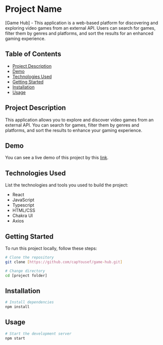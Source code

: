 <!-- # React + TypeScript + Vite

This template provides a minimal setup to get React working in Vite with HMR and some ESLint rules.

Currently, two official plugins are available:

- [@vitejs/plugin-react](https://github.com/vitejs/vite-plugin-react/blob/main/packages/plugin-react/README.md) uses [Babel](https://babeljs.io/) for Fast Refresh
- [@vitejs/plugin-react-swc](https://github.com/vitejs/vite-plugin-react-swc) uses [SWC](https://swc.rs/) for Fast Refresh

## Expanding the ESLint configuration

If you are developing a production application, we recommend updating the configuration to enable type aware lint rules:

- Configure the top-level `parserOptions` property like this:

```js
   parserOptions: {
    ecmaVersion: 'latest',
    sourceType: 'module',
    project: ['./tsconfig.json', './tsconfig.node.json'],
    tsconfigRootDir: __dirname,
   },
```

- Replace `plugin:@typescript-eslint/recommended` to `plugin:@typescript-eslint/recommended-type-checked` or `plugin:@typescript-eslint/strict-type-checked`
- Optionally add `plugin:@typescript-eslint/stylistic-type-checked`
- Install [eslint-plugin-react](https://github.com/jsx-eslint/eslint-plugin-react) and add `plugin:react/recommended` & `plugin:react/jsx-runtime` to the `extends` list -->


# Project Name

[Game Hub] - This application is a web-based platform for discovering and exploring video games from an external API. Users can search for games, filter them by genres and platforms, and sort the results for an enhanced gaming experience.

## Table of Contents

- [Project Description](#project-description)
- [Demo](#demo)
- [Technologies Used](#technologies-used)
- [Getting Started](#getting-started)
- [Installation](#installation)
- [Usage](#usage)

## Project Description

This application allows you to explore and discover video games from an external API. You can search for games, filter them by genres and platforms, and sort the results to enhance your gaming experience.

## Demo

You can see a live demo of this project by this [link](https://game-hub-y.vercel.app/).

## Technologies Used

List the technologies and tools you used to build the project:

- React
- JavaScript
- Typescript
- HTML/CSS
- Chakra UI
- Axios

## Getting Started

To run this project locally, follow these steps:

```bash
# Clone the repository
git clone [https://github.com/capYousef/game-hub.git]

# Change directory
cd [project folder]
```
## Installation

```bash
# Install dependencies
npm install
```

## Usage
```bash
# Start the development server
npm start
```







